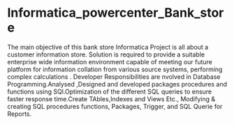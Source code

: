 # Informatica_powercenter_Bank_store
The main objective of this bank store Informatica Project is all about a customer information store. Solution is required to provide a suitable enterprise wide information environment capable of meeting our future platform for information collation from various source systems, performing complex calculations .
Developer Responsibilities are nvolved in Database Programming.Analysed ,Designed and developed packages procedures and functions using SQl.Optimization of the different SQL queries to ensure faster response time.Create TAbles,Indexes and Views Etc., Modifying & creating SQL procedures functions, Packages, Trigger, and SQL Querie for Reports.
